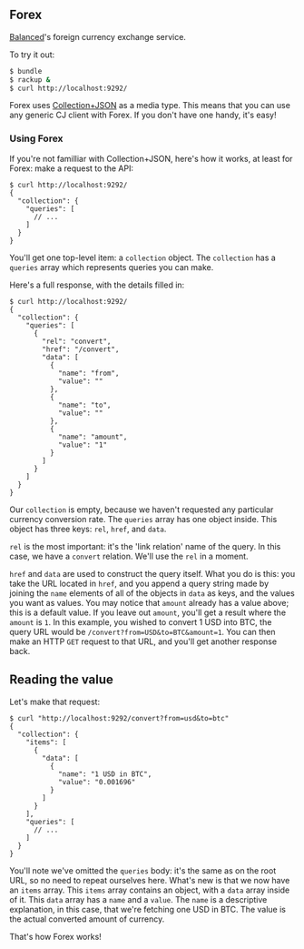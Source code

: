 ## Forex

[Balanced](http://balancedpayments.com)'s foreign currency exchange service.

To try it out:

```bash
$ bundle
$ rackup &
$ curl http://localhost:9292/
```

Forex uses [Collection+JSON](http://amundsen.com/media-types/collection/) as a
media type. This means that you can use any generic CJ client with Forex. If
you don't have one handy, it's easy!

### Using Forex

If you're not familliar with Collection+JSON, here's how it works, at least
for Forex: make a request to the API:

```
$ curl http://localhost:9292/
{
  "collection": {
    "queries": [
      // ...
    ]
  }
}
```

You'll get one top-level item: a `collection` object. The `collection` has a
`queries` array which represents queries you can make.

Here's a full response, with the details filled in:

```
$ curl http://localhost:9292/
{
  "collection": {
    "queries": [
      {
        "rel": "convert",
        "href": "/convert",
        "data": [
          {
            "name": "from",
            "value": ""
          },
          {
            "name": "to",
            "value": ""
          },
          {
            "name": "amount",
            "value": "1"
          }
        ]
      }
    ]
  }
}
```

Our `collection` is empty, because we haven't requested any particular currency
conversion rate. The `queries` array has one object inside. This object has
three keys: `rel`, `href`, and `data`.

`rel` is the most important: it's the 'link relation' name of the query. In
this case, we have a `convert` relation. We'll use the `rel` in a moment.

`href` and `data` are used to construct the query itself. What you do is
this: you take the URL located in `href`, and you append a query string made
by joining the `name` elements of all of the objects in `data` as keys, and the
values you want as values. You may notice that `amount` already has a value
above; this is a default value. If you leave out `amount`, you'll get a result
where the `amount` is `1`. In this example, you wished to convert 1 USD into
BTC, the query URL would be `/convert?from=USD&to=BTC&amount=1`. You can then
make an HTTP `GET` request to that URL, and you'll get another response back.

## Reading the value

Let's make that request:

```
$ curl "http://localhost:9292/convert?from=usd&to=btc"
{
  "collection": {
    "items": [
      {
        "data": [
          {
            "name": "1 USD in BTC",
            "value": "0.001696"
          }
        ]
      }
    ],
    "queries": [
      // ...
    ]
  }
}
```

You'll note we've omitted the `queries` body: it's the same as on the root
URL, so no need to repeat ourselves here. What's new is that we now have an
`items` array. This `items` array contains an object, with a `data` array
inside of it. This `data` array has a `name` and a `value`. The `name` is
a descriptive explanation, in this case, that we're fetching one USD in BTC.
The value is the actual converted amount of currency.

That's how Forex works!
